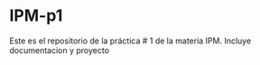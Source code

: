 # IPM-p1
Este es el repositorio de la práctica # 1 de la materia IPM. Incluye 
documentacion y  proyecto

